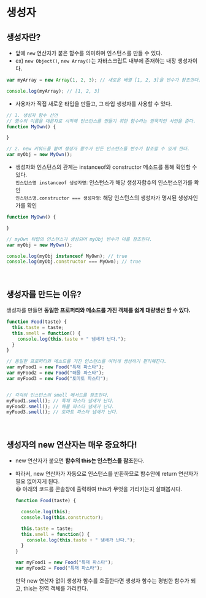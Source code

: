 # 생성자

## 생성자란?

- 앞에 `new` 연산자가 붙은 함수를 의미하며 인스턴스를 만들 수 있다.
- ex) `new Object()`, `new Array()`는 자바스크립트 내부에 존재하는 내장 생성자이다.

```JavaScript
var myArray = new Array(1, 2, 3); // 새로운 배열 [1, 2, 3]을 변수가 참조한다.

console.log(myArray); // [1, 2, 3]
```

- 사용자가 직접 새로운 타입을 만들고, 그 타입 생성자를 사용할 수 있다.

```JavaScript
// 1. 생성자 함수 선언
// 함수의 이름을 대문자로 시작해 인스턴스를 만들기 위한 함수라는 암묵적인 사인을 준다.
function MyOwn() {

}

// 2. new 키워드를 붙여 생성자 함수가 만든 인스턴스를 변수가 참조할 수 있게 한다.
var myObj = new MyOwn();
```

- 생성자와 인스턴스의 관계는 instanceof와 constructor 메소드를 통해 확인할 수 있다.  
  `인스턴스명 instanceof 생성자명`: 인스턴스가 해당 생성자함수의 인스턴스인가를 확인  
  `인스턴스명.constructor === 생성자명`: 해당 인스턴스의 생성자가 명시된 생성자인가를 확인

```JavaScript
function MyOwn() {

}

// myOwn 타입의 인스턴스가 생성되어 myObj 변수가 이를 참조한다.
var myObj = new MyOwn();

console.log(myObj instanceof MyOwn); // true
console.log(myObj.constructor === MyOwn); // true
```

<br>

## 생성자를 만드는 이유?

생성자를 만들면 **동일한 프로퍼티와 메소드를 가진 객체를 쉽게 대량생산 할 수 있다.**

```JavaScript
function Food(taste) {
  this.taste = taste;
  this.smell = function() {
    console.log(this.taste + " 냄새가 난다.");
  }
}

// 동일한 프로퍼티와 메소드를 가진 인스턴스를 여러개 생성하기 편리해진다.
var myFood1 = new Food("특재 파스타");
var myFood2 = new Food("해물 파스타");
var myFood3 = new Food("토마토 파스타");


// 각각의 인스턴스의 smell 메서드를 참조한다.
myFood1.smell(); // 특재 파스타 냄새가 난다.
myFood2.smell(); // 해물 파스타 냄새가 난다.
myFood3.smell(); // 토마토 파스타 냄새가 난다.

```

<br>

## 생성자의 new 연산자는 매우 중요하다!

- new 연산자가 붙으면 **함수의 this는 인스턴스를 참조**한다.
- 따라서, new 연산자가 자동으로 인스턴스를 반환하므로 함수안에 return 연산자가 필요 없어지게 된다.  
   😃 아래의 코드를 콘솔창에 출력하여 this가 무엇을 가리키는지 살펴봅시다.

  ```JavaScript
  function Food(taste) {

    console.log(this);
    console.log(this.constructor);

    this.taste = taste;
    this.smell = function() {
      console.log(this.taste + " 냄새가 난다.");
    }
  }

  var myFood1 = new Food("특재 파스타");
  var myFood2 = Food("특재 파스타");
  ```

  만약 new 연산자 없이 생성자 함수를 호출한다면 생성자 함수는 평범한 함수가 되고, this는 전역 객체를 가리킨다.
